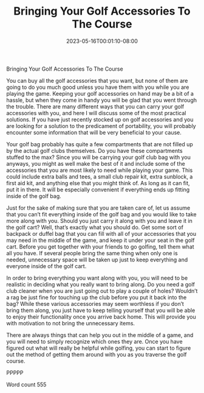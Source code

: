 ﻿---
title: "Bringing Your Golf Accessories To The Course"
date: 2023-05-16T00:01:10-08:00
description: "Top Golfing Accessories TXT Tips for Web Success"
featured_image: "/images/Top Golfing Accessories TXT.jpg"
tags: ["Top Golfing Accessories TXT"]
---

Bringing Your Golf Accessories To The Course

You can buy all the golf accessories that you want, but none of them are going to do you much good unless you have them with you while you are playing the game. Keeping your golf accessories on hand may be a bit of a hassle, but when they come in handy you will be glad that you went through the trouble. There are many different ways that you can carry your golf accessories with you, and here I will discuss some of the most practical solutions. If you have just recently stocked up on golf accessories and you are looking for a solution to the predicament of portability, you will probably encounter some information that will be very beneficial to your cause.

Your golf bag probably has quite a few compartments that are not filled up by the actual golf clubs themselves. Do you have these compartments stuffed to the max? Since you will be carrying your golf club bag with you anyways, you might as well make the best of it and include some of the accessories that you are most likely to need while playing your game. This could include extra balls and tees, a small club repair kit, extra sunblock, a first aid kit, and anything else that you might think of. As long as it can fit, put it in there. It will be especially convenient if everything ends up fitting inside of the golf bag.

Just for the sake of making sure that you are taken care of, let us assume that you can’t fit everything inside of the golf bag and you would like to take more along with you. Should you just carry it along with you and leave it in the golf cart? Well, that’s exactly what you should do. Get some sort of backpack or duffel bag that you can fill with all of your accessories that you may need in the middle of the game, and keep it under your seat in the golf cart. Before you get together with your friends to go golfing, tell them what all you have. If several people bring the same thing when only one is needed, unnecessary space will be taken up just to keep everything and everyone inside of the golf cart.

In order to bring everything you want along with you, you will need to be realistic in deciding what you really want to bring along. Do you need a golf club cleaner when you are just going out to play a couple of holes? Wouldn’t a rag be just fine for touching up the club before you put it back into the bag? While these various accessories may seem worthless if you don’t bring them along, you just have to keep telling yourself that you will be able to enjoy their functionality once you arrive back home. This will provide you with motivation to not bring the unnecessary items.

There are always things that can help you out in the middle of a game, and you will need to simply recognize which ones they are. Once you have figured out what will really be helpful while golfing, you can start to figure out the method of getting them around with you as you traverse the golf course.

PPPPP

Word count 555

